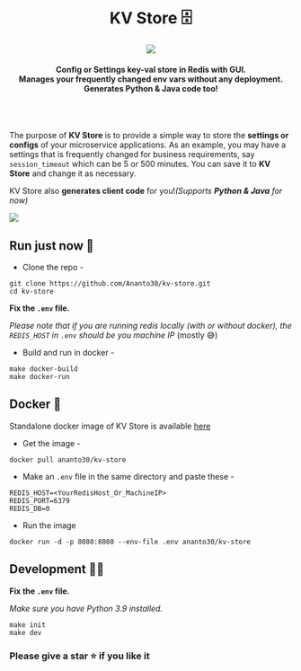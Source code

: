 <h1 align="center">
    KV Store 🗄️
</h1>
<p align="center">
    <a href="https://hub.docker.com/repository/docker/ananto30/kv-store" target="_blank">
        <img src="https://img.shields.io/docker/image-size/ananto30/kv-store?logo=docker" />
    </a>
</p>
<h4 align="center">
    Config or Settings key-val store in Redis with GUI.
    <br>
    Manages your frequently changed env vars without any deployment. Generates Python & Java code too!
</h4>

<br>
<br>

The purpose of <strong>KV Store</strong> is to provide a simple way to store
the <strong>settings or configs</strong> of your microservice applications.
As an example, you may have a settings that is frequently changed for
business requirements, say <code>session_timeout</code> which can be 5 or 500
minutes. You can save it to <strong>KV Store</strong> and change it as
necessary.

KV Store also <strong>generates client code</strong> for you!<i>(Supports <strong>Python & Java</strong> for now)</i>

<img src="https://res.cloudinary.com/dvqpo7nkm/image/upload/v1632573669/projects/kvstore_gif.gif">

## Run just now 🚀

- Clone the repo -
```
git clone https://github.com/Ananto30/kv-store.git
cd kv-store
```

<strong>Fix the `.env` file.</strong>

<i>Please note that if you are running redis locally (with or without docker), the `REDIS_HOST` in `.env` should be you machine IP </i>(mostly 😅)

- Build and run in docker -
```
make docker-build
make docker-run
```

## Docker 🚢
Standalone docker image of KV Store is available [here](https://hub.docker.com/repository/docker/ananto30/kv-store)

- Get the image -
```
docker pull ananto30/kv-store
```
- Make an `.env` file in the same directory and paste these -
```
REDIS_HOST=<YourRedisHost_Or_MachineIP>
REDIS_PORT=6379
REDIS_DB=0
```
- Run the image
```
docker run -d -p 8080:8080 --env-file .env ananto30/kv-store
```

## Development 🧑‍💻

<strong>Fix the `.env` file.</strong>

<i>Make sure you have Python 3.9 installed.</i>

```
make init
make dev
```

### Please give a star ⭐ if you like it
